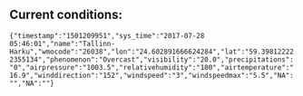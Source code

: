 ## Current conditions: 
 ``` {"timestamp":"1501209951","sys_time":"2017-07-28 05:46:01","name":"Tallinn-Harku","wmocode":"26038","lon":"24.602891666624284","lat":"59.398122222355134","phenomenon":"Overcast","visibility":"20.0","precipitations":"0","airpressure":"1003.5","relativehumidity":"100","airtemperature":"16.9","winddirection":"152","windspeed":"3","windspeedmax":"5.5","NA":"","NA":""} ```
